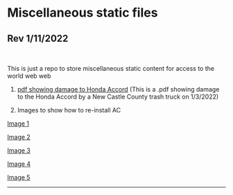 # Miscellaneous static files
## Rev 1/11/2022
<br>

This is just a repo to store miscellaneous static content for access to the world web web

1) [pdf showing damage to Honda Accord](HondaAccordDamage_Jan2022/HondaDamagePhotos.pdf) (This is a .pdf showing damage to the Honda Accord by a New Castle County trash truck on 1/3/2022)

2) Images to show how to re-install AC

[Image 1](HowTos/IMG_0908.JPG)

[Image 2](HowTos/IMG_0909.JPG)

[Image 3](HowTos/IMG_0910.JPG)

[Image 4](HowTos/IMG_0911.JPG)

[Image 5](HowTos/IMG_0912.JPG)

---

